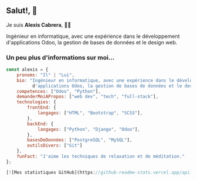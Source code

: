 <!--
**acpMicrocom/acpMicrocom** is a ✨ _special_ ✨ repository because its `README.md` (this file) appears on your GitHub profile.

Here are some ideas to get you started:

- 🔭 I’m currently working on ...
- 🌱 I’m currently learning ...
- 👯 I’m looking to collaborate on ...
- 🤔 I’m looking for help with ...
- 💬 Ask me about ...
- 📫 How to reach me: ...
- 😄 Pronouns: ...
- ⚡ Fun fact: ...
-->

## Salut!, 👋

Je suis **Alexis Cabrera**, 🧑‍💻  

Ingénieur en informatique, avec une expérience dans le développement d'applications Odoo, la gestion de bases de données et le design web.

### Un peu plus d'informations sur moi...
```javascript
const alexis = {
    pronoms: "Il" | "Lui",
    bio: "Ingénieur en informatique, avec une expérience dans le développement
          d'applications Odoo, la gestion de bases de données et le design web.",
    competences: ["Odoo", "Python"],
    demanderMoiAPropos: ["web dev", "tech", "full-stack"],
    technologies: {
        frontEnd: {
            langages: ["HTML", "Bootstrap", "SCSS"],
        },
        backEnd: {
            langages: ["Python", "Django", "Odoo"],
        },
        basesDeDonnées: ["PostgreSQL", "MySQL"],
        outilsDivers: ["Git"]
    },
    funFact: "J'aime les techniques de relaxation et de méditation."
};

[![Mes statistiques GitHub](https://github-readme-stats.vercel.app/api?username=acpMicrocom&show_icons=true&theme=radical)](https://github.com/acpMicrocom)


